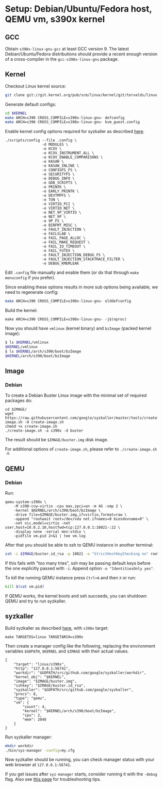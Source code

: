 # Setup: Debian/Ubuntu/Fedora host, QEMU vm, s390x kernel

## GCC

Obtain `s390x-linux-gnu-gcc` at least GCC version 9. The latest Debian/Ubuntu/Fedora distributions
should provide a recent enough version of a cross-compiler in the `gcc-s390x-linux-gnu` package.

## Kernel

Checkout Linux kernel source:

``` bash
git clone git://git.kernel.org/pub/scm/linux/kernel/git/torvalds/linux.git $KERNEL
```

Generate default configs:

``` bash
cd $KERNEL
make ARCH=s390 CROSS_COMPILE=s390x-linux-gnu- defconfig
make ARCH=s390 CROSS_COMPILE=s390x-linux-gnu- kvm_guest.config
```

Enable kernel config options required for syzkaller as described [here](kernel_configs.md).

```
./scripts/config --file .config \
                 -d MODULES \
                 -e KCOV \
                 -e KCOV_INSTRUMENT_ALL \
                 -e KCOV_ENABLE_COMPARISONS \
                 -e KASAN \
                 -e KASAN_INLINE \
                 -e CONFIGFS_FS \
                 -e SECURITYFS \
                 -e DEBUG_INFO \
                 -e GDB_SCRIPTS \
                 -e PRINTK \
                 -e EARLY_PRINTK \
                 -e DEVTMPFS \
                 -e TUN \
                 -e VIRTIO_PCI \
                 -e VIRTIO_NET \
                 -e NET_9P_VIRTIO \
                 -e NET_9P \
                 -e 9P_FS \
                 -e BINFMT_MISC \
                 -e FAULT_INJECTION \
                 -e FAILSLAB \
                 -e FAIL_PAGE_ALLOC \
                 -e FAIL_MAKE_REQUEST \
                 -e FAIL_IO_TIMEOUT \
                 -e FAIL_FUTEX \
                 -e FAULT_INJECTION_DEBUG_FS \
                 -e FAULT_INJECTION_STACKTRACE_FILTER \
                 -e DEBUG_KMEMLEAK
```

Edit `.config` file manually and enable them (or do that through `make menuconfig` if you prefer).

Since enabling these options results in more sub options being available, we need to regenerate config:

``` bash
make ARCH=s390 CROSS_COMPILE=s390x-linux-gnu- olddefconfig
```

Build the kernel:

```
make ARCH=s390 CROSS_COMPILE=s390x-linux-gnu- -j$(nproc)
```

Now you should have `vmlinux` (kernel binary) and `bzImage` (packed kernel image):

``` bash
$ ls $KERNEL/vmlinux
$KERNEL/vmlinux
$ ls $KERNEL/arch/s390/boot/bzImage
$KERNEL/arch/s390/boot/bzImage
```

## Image

### Debian

To create a Debian Buster Linux image with the minimal set of required packages do:

```
cd $IMAGE/
wget https://raw.githubusercontent.com/google/syzkaller/master/tools/create-image.sh -O create-image.sh
chmod +x create-image.sh
./create-image.sh -a s390x -d buster
```

The result should be `$IMAGE/buster.img` disk image.

For additional options of `create-image.sh`, please refer to `./create-image.sh -h`

## QEMU

### Debian

Run:

```shell
qemu-system-s390x \
	-M s390-ccw-virtio -cpu max,zpci=on -m 4G -smp 2 \
	-kernel $KERNEL/arch/s390/boot/bzImage \
	-drive file=$IMAGE/buster.img,if=virtio,format=raw \
	-append "rootwait root=/dev/vda net.ifnames=0 biosdevname=0" \
	-net nic,model=virtio -net user,host=10.0.2.10,hostfwd=tcp:127.0.0.1:10021-:22 \
	-display none -serial mon:stdio \
	-pidfile vm.pid 2>&1 | tee vm.log
```

After that you should be able to ssh to QEMU instance in another terminal:

``` bash
ssh -i $IMAGE/buster.id_rsa -p 10021 -o "StrictHostKeyChecking no" root@localhost
```

If this fails with "too many tries", ssh may be passing default keys before
the one explicitly passed with `-i`. Append option `-o "IdentitiesOnly yes"`.

To kill the running QEMU instance press `Ctrl+A` and then `X` or run:

``` bash
kill $(cat vm.pid)
```

If QEMU works, the kernel boots and ssh succeeds, you can shutdown QEMU and try to run syzkaller.

## syzkaller

Build syzkaller as described [here](/docs/linux/setup.md#go-and-syzkaller), with `s390x` target:

```
make TARGETOS=linux TARGETARCH=s390x
```

Then create a manager config like the following, replacing the environment
variables `$GOPATH`, `$KERNEL` and `$IMAGE` with their actual values.

```
{
	"target": "linux/s390x",
	"http": "127.0.0.1:56741",
	"workdir": "$GOPATH/src/github.com/google/syzkaller/workdir",
	"kernel_obj": "$KERNEL",
	"image": "$IMAGE/buster.img",
	"sshkey": "$IMAGE/buster.id_rsa",
	"syzkaller": "$GOPATH/src/github.com/google/syzkaller",
	"procs": 8,
	"type": "qemu",
	"vm": {
		"count": 4,
		"kernel": "$KERNEL/arch/s390/boot/bzImage",
		"cpu": 2,
		"mem": 2048
	}
}
```

Run syzkaller manager:

``` bash
mkdir workdir
./bin/syz-manager -config=my.cfg
```

Now syzkaller should be running, you can check manager status with your web browser at `127.0.0.1:56741`.

If you get issues after `syz-manager` starts, consider running it with the `-debug` flag.
Also see [this page](/docs/troubleshooting.md) for troubleshooting tips.
